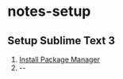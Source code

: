 notes-setup
===========


## Setup Sublime Text 3
1. [Install Package Manager](https://sublime.wbond.net/installation)
2. --
